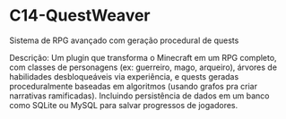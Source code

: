 # C14-QuestWeaver

Sistema de RPG avançado com geração procedural de quests

Descrição: Um plugin que transforma o Minecraft em um RPG completo, com classes de personagens (ex: guerreiro, mago, arqueiro), árvores de habilidades desbloqueáveis via experiência, e quests geradas proceduralmente baseadas em algoritmos (usando grafos pra criar narrativas ramificadas). Incluindo persistência de dados em um banco como SQLite ou MySQL para salvar progressos de jogadores.